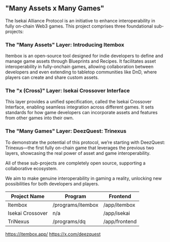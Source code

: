 ## "Many Assets x Many Games"

The Isekai Alliance Protocol is an initiative to enhance interoperability in fully on-chain Web3 games. This project comprises three foundational sub-projects:

### The "Many Assets" Layer: Introducing Itembox
Itembox is an open-source tool designed for indie developers to define and manage game assets through Blueprints and Recipes. 
It facilitates asset interoperability in fully-onchain games, allowing collaboration between developers and even extending to tabletop communities like DnD, where players can create and share custom assets.

### The "x (Cross)" Layer: Isekai Crossover Interface
This layer provides a unified specification, called the Isekai Crossover Interface, enabling seamless integration across different games. It sets standards for how game developers can incorporate assets and features from other games into their own.

### The "Many Games" Layer: DeezQuest: Trinexus
To demonstrate the potential of this protocol, we’re starting with DeezQuest: Trinexus—the first fully on-chain game that leverages the previous two layers, showcasing the real power of asset and game interoperability.

All of these sub-projects are completely open source, supporting a collaborative ecosystem.

We aim to make genuine interoperability in gaming a reality, unlocking new possibilities for both developers and players.


| Project Name     | Program            | Frontend           |
|------------------|--------------------|--------------------|
| Itembox          | /programs/itembox  | /app/itembox       |
| Isekai Crossover | n/a                | /app/isekai        |
| TriNexus         | /programs/dq       | /app/frontend      |

https://itembox.app/
https://x.com/deezquest






